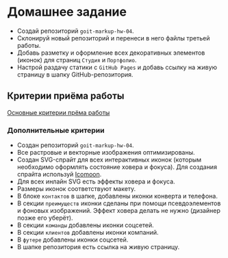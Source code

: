 # Домашнее задание

- Создай репозиторий `goit-markup-hw-04`.
- Склонируй новый репозиторий и перенеси в него файлы третьей работы.
- Добавь разметку и оформление всех декоративных элементов (иконок) для страниц
  `Студия` и `Портфолио`.
- Настрой раздачу статики с `GitHub Pages` и добавь ссылку на живую страницу в
  шапку GitHub-репозитория.

## Критерии приёма работы

[Основные критерии прёма работы](./criteria.md)

### Дополнительные критерии

- Создан репозиторий `goit-markup-hw-04`.
- Все растровые и векторные изображения оптимизированы.
- Создан SVG-спрайт для всех интерактивных иконок (которым необходимо оформлять
  состояние ховера и фокуса). Для создания спрайта используй
  [Icomoon](https://icomoon.io/).
- Для всех инлайн SVG есть эффекты ховера и фокуса.
- Размеры иконок соответствуют макету.
- В блоке `контактов` в шапке, добавлены иконки конверта и телефона.
- В секции `преимуществ` иконки сделаны при помощи псевдоэлементов и фоновых
  изображений. Эффект ховера делать не нужно (дизайнер позже его уберёт).
- В секции `команды` добавлены иконки соцсетей.
- В секции `клиентов` добавлены иконки компаний.
- В `футере` добавлены иконки соцсетей.
- В шапке репозитория есть ссылка на живую страницу.
